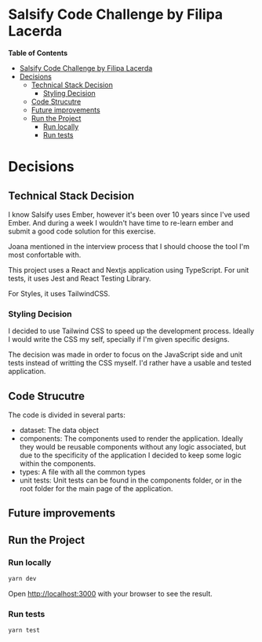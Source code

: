 # Salsify Code Challenge by Filipa Lacerda

**Table of Contents**

- [Salsify Code Challenge by Filipa Lacerda](#salsify-code-challenge-by-filipa-lacerda)
- [Decisions](#decisions)
  - [Technical Stack Decision](#technical-stack-decision)
    - [Styling Decision](#styling-decision)
  - [Code Strucutre](#code-strucutre)
  - [Future improvements](#future-improvements)
  - [Run the Project](#run-the-project)
    - [Run locally](#run-locally)
    - [Run tests](#run-tests)

# Decisions

## Technical Stack Decision

I know Salsify uses Ember, however it's been over 10 years since I've used Ember.
And during a week I wouldn't have time to re-learn ember and submit a good code solution for this exercise.

Joana mentioned in the interview process that I should choose the tool I'm most confortable with.

This project uses a React and Nextjs application using TypeScript.
For unit tests, it uses Jest and React Testing Library.

For Styles, it uses TailwindCSS.

### Styling Decision

I decided to use Tailwind CSS to speed up the development process. Ideally I would write the CSS my self, specially if I'm given specific designs.

The decision was made in order to focus on the JavaScript side and unit tests instead of writting the CSS myself. I'd rather have a usable and tested application.

## Code Strucutre

The code is divided in several parts:

- dataset: The data object
- components: The components used to render the application. Ideally they would be reusable components without any logic associated, but due to the specificity of the application I decided to keep some logic within the components.
- types: A file with all the common types
- unit tests: Unit tests can be found in the components folder, or in the root folder for the main page of the application.

## Future improvements

## Run the Project

### Run locally

```bash
yarn dev
```

Open [http://localhost:3000](http://localhost:3000) with your browser to see the result.

### Run tests

```bash
yarn test
```
